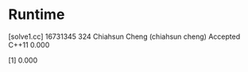 # Runtime

[solve1.cc]
16731345    324 Chiahsun Cheng (chiahsun cheng)   Accepted  C++11   0.000


[1] 0.000
